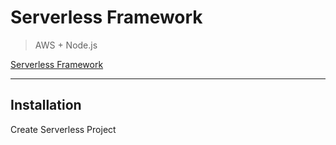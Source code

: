 # Serverless Framework

> AWS + Node.js

[Serverless Framework](https://serverless.com/)

---

## Installation

Create Serverless Project
```bash

```
